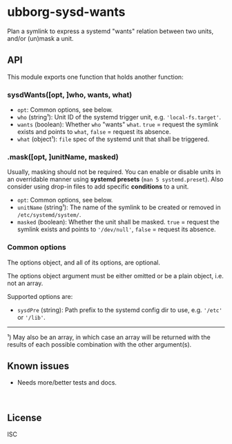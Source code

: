 ﻿
<!--#echo json="package.json" key="name" underline="=" -->
ubborg-sysd-wants
=================
<!--/#echo -->

<!--#echo json="package.json" key="description" -->
Plan a symlink to express a systemd &quot;wants&quot; relation between two
units, and/or (un)mask a unit.
<!--/#echo -->



API
---

This module exports one function that holds another function:

### sysdWants([opt, ]who, wants, what)

* `opt`: Common options, see below.
* `who` (string¹): Unit ID of the systemd trigger unit,
  e.g. `'local-fs.target'`.
* `wants` (boolean): Whether `who` "wants" `what`.
  `true` = request the symlink exists and points to `what`,
  `false` = request its absence.
* `what` (object¹): `file` spec of the systemd unit that shall be triggered.



### .mask([opt, ]unitName, masked)

Usually, masking should not be required.
You can enable or disable units in an overridable manner using
__systemd presets__ (`man 5 systemd.preset`).
Also consider using drop-in files to add specific __conditions__ to a unit.

* `opt`: Common options, see below.
* `unitName` (string¹): The name of the symlink to be created or removed in
  `/etc/systemd/system/`.
* `masked` (boolean): Whether the unit shall be masked.
  `true` = request the symlink exists and points to `'/dev/null'`,
  `false` = request its absence.


### Common options

The options object, and all of its options, are optional.

The options object argument must be either omitted or be a plain object,
i.e. not an array.

Supported options are:

* `sysdPre` (string): Path prefix to the systemd config dir to use,
  e.g. `'/etc'` or `'/lib'`.



<!--#toc stop="scan" -->

-----

¹)  May also be an array, in which case an array will be returned with the
    results of each possible combination with the other argument(s).




Known issues
------------

* Needs more/better tests and docs.




&nbsp;


License
-------
<!--#echo json="package.json" key=".license" -->
ISC
<!--/#echo -->
